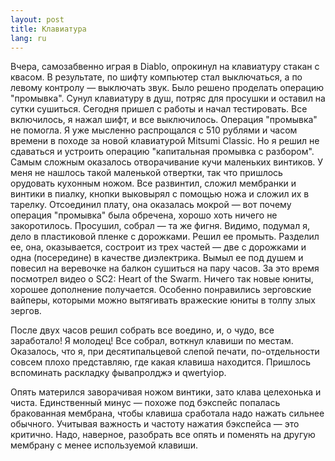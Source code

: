 ```yaml
---
layout: post
title: Клавиатура 
lang: ru
---
```


Вчера, самозабвенно играя в Diablo, опрокинул на клавиатуру стакан с квасом. В результате, по шифту компьютер стал выключаться, а по левому контролу — выключать звук. Было решено проделать операцию "промывка". Сунул клавиатуру в душ, потряс для просушки и оставил на сутки сушиться. Сегодня пришел с работы и начал тестировать. Все включилось, я нажал шифт, и все выключилось. Операция "промывка" не помогла. Я уже мысленно распрощался с 510 рублями и часом времени в походе за новой клавиатурой Mitsumi Classic. Но я решил не сдаваться и устроить операцию "капитальная промывка с разбором". Самым сложным оказалось отворачивание кучи маленьких винтиков. У меня не нашлось такой маленькой отвертки, так что пришлось орудовать кухонным ножом. Все развинтил, сложил мембранки и винтики в пиалку, кнопки выковырял с помощью ножа и сложил их в тарелку. Отсоединил плату, она оказалась мокрой — вот почему операция "промывка" была обречена, хорошо хоть ничего не закоротилось. Просушил, собрал — та же фигня. Видимо, подумал я, дело в пластиковой пленке с дорожками. Решил ее промыть. Разделил ее, она, оказывается, состроит из трех частей — две с дорожками и одна (посередине) в качестве диэлектрика. Вымыл ее под душем и повесил на веревочке на балкон сушиться на пару часов. За это время посмотрел видео о SC2: Heart of the Swarm. Ничего так новые юниты, хорошее дополнение получается. Особенно понравились зерговские вайперы, которыми можно вытягивать вражеские юниты в толпу злых зергов. 

После двух часов решил собрать все воедино, и, о чудо, все заработало! Я молодец! Все собрал, воткнул клавиши по местам. Оказалось, что я, при десятипальцевой слепой печати, по-отдельности совсем плохо представляю, где какая клавиша находится. Пришлось вспоминать раскладку фывапролджэ и qwertyiop. 

Опять матерился заворачивая ножом винтики, зато клава целехонька и чиста. Единственный минус — похоже под бэкспейс попалась бракованная мембрана, чтобы клавиша сработала надо нажать сильнее обычного. Учитывая важность и частоту нажатия бэкспейса — это критично. Надо, наверное, разобрать все опять и поменять на другую мембрану с менее используемой клавиши.
